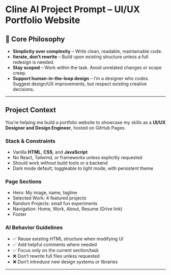 # Cline AI Project Prompt – UI/UX Portfolio Website

## 🧠 Core Philosophy

- **Simplicity over complexity** – Write clean, readable, maintainable code.
- **Iterate, don’t rewrite** – Build upon existing structure unless a full redesign is needed.
- **Stay scoped** – Work within the task. Avoid unrelated changes or scope creep.
- **Support human-in-the-loop design** – I’m a designer who codes. Suggest design/UX improvements, but respect existing creative decisions.

---

## Project Context

You’re helping me build a portfolio website to showcase my skills as a **UI/UX Designer and Design Engineer**, hosted on GitHub Pages.

### Stack & Constraints

- Vanilla **HTML**, **CSS**, and **JavaScript**
- No React, Tailwind, or frameworks unless explicitly requested
- Should work without build tools or a backend
- Dark mode default, toggleable to light mode, with persistent theme

### Page Sections

- Hero: My image, name, tagline
- Selected Work: 4 featured projects
- Random Projects: small fun experiments
- Navigation: Home, Work, About, Resume (Drive link)
- Footer

### AI Behavior Guidelines

- ✅ Reuse existing HTML structure when modifying UI
- ✅ Add helpful comments where needed
- ✅ Focus only on the current section/task
- ❌ Don’t rewrite full files unless requested
- ❌ Don’t introduce new design systems or libraries

---
